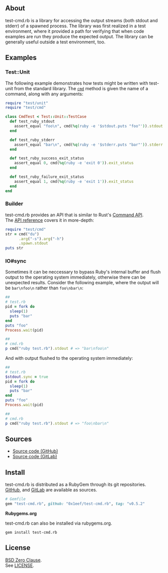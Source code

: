 ## About

test-cmd.rb is a library for accessing the output streams
(both stdout and stderr) of a spawned process. The library was
first realized in a test environment, where it provided a path
for verifying that when code examples are run they produce the
expected output. The library can be generally useful outside a
test environment, too.

## Examples

### Test::Unit

The following example demonstrates how tests might be written with
test-unit from the standard library. The
[`cmd`](https://0x1eef.github.io/x/test-cmd.rb/Test/CmdMixin.html#cmd-instance_method)
method is given the name of a command, along with any arguments:

```ruby
require "test/unit"
require "test/cmd"

class CmdTest < Test::Unit::TestCase
  def test_ruby_stdout
    assert_equal "foo\n", cmd(%q(ruby -e '$stdout.puts "foo"')).stdout
  end

  def test_ruby_stderr
    assert_equal "bar\n", cmd(%q(ruby -e '$stderr.puts "bar"')).stderr
  end

  def test_ruby_success_exit_status
    assert_equal 0, cmd(%q(ruby -e 'exit 0')).exit_status
  end

  def test_ruby_failure_exit_status
    assert_equal 1, cmd(%q(ruby -e 'exit 1')).exit_status
  end
end
```

### Builder

test-cmd.rb provides an API that is similar to Rust's
[Command API](https://doc.rust-lang.org/std/process/struct.Command.html).
<br>
The
[API reference](https://0x1eef.github.io/x/test-cmd.rb)
covers it in more-depth:

``` ruby
require "test/cmd"
str = cmd("du")
      .arg("-s").arg("-h")
      .spawn.stdout
puts str      
```

### IO#sync

Sometimes it can be neccessary to bypass Ruby's internal buffer and flush
output to the operating system immediately, otherwise there can be unexpected
results. Consider the following example, where the output will be
`bar\nfoo\n` rather than `foo\nbar\n`:

``` ruby
##
# test.rb
pid = fork do
  sleep(1)
  puts "bar"
end
puts "foo"
Process.wait(pid)

##
# cmd.rb
p cmd("ruby test.rb").stdout # => "bar\nfoo\n"
```

And with output flushed to the operating system immediately:

``` ruby
##
# test.rb
$stdout.sync = true
pid = fork do
  sleep(1)
  puts "bar"
end
puts "foo"
Process.wait(pid)

##
# cmd.rb
p cmd("ruby test.rb").stdout # => "foo\nbar\n"
```

## Sources

* [Source code (GitHub)](https://github.com/0x1eef/test-cmd.rb#readme)
* [Source code (GitLab)](https://gitlab.com/0x1eef/test-cmd.rb#about)

## Install

test-cmd.rb is distributed as a RubyGem through its git repositories. <br>
[GitHub](https://github.com/0x1eef/test-cmd.rb),
and
[GitLab](https://gitlab.com/0x1eef/test-cmd.rb)
are available as sources.

``` ruby
# Gemfile
gem "test-cmd.rb", github: "0x1eef/test-cmd.rb", tag: "v0.5.2"
```

**Rubygems.org**

test-cmd.rb can also be installed via rubygems.org.

    gem install test-cmd.rb

## License

[BSD Zero Clause](https://choosealicense.com/licenses/0bsd/).
<br>
See [LICENSE](./LICENSE).

